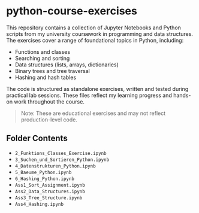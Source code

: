 # python-course-exercises

This repository contains a collection of Jupyter Notebooks and Python scripts from my university coursework in programming and data structures. The exercises cover a range of foundational topics in Python, including:

- Functions and classes
- Searching and sorting
- Data structures (lists, arrays, dictionaries)
- Binary trees and tree traversal
- Hashing and hash tables

The code is structured as standalone exercises, written and tested during practical lab sessions. These files reflect my learning progress and hands-on work throughout the course.

> Note: These are educational exercises and may not reflect production-level code.

## Folder Contents

- `2_Funktions_Classes_Exercise.ipynb`
- `3_Suchen_und_Sortieren_Python.ipynb`
- `4_Datenstrukturen_Python.ipynb`
- `5_Baeume_Python.ipynb`
- `6_Hashing_Python.ipynb`
- `Ass1_Sort_Assignment.ipynb`
- `Ass2_Data_Structures.ipynb`
- `Ass3_Tree_Structure.ipynb`
- `Ass4_Hashing.ipynb`
